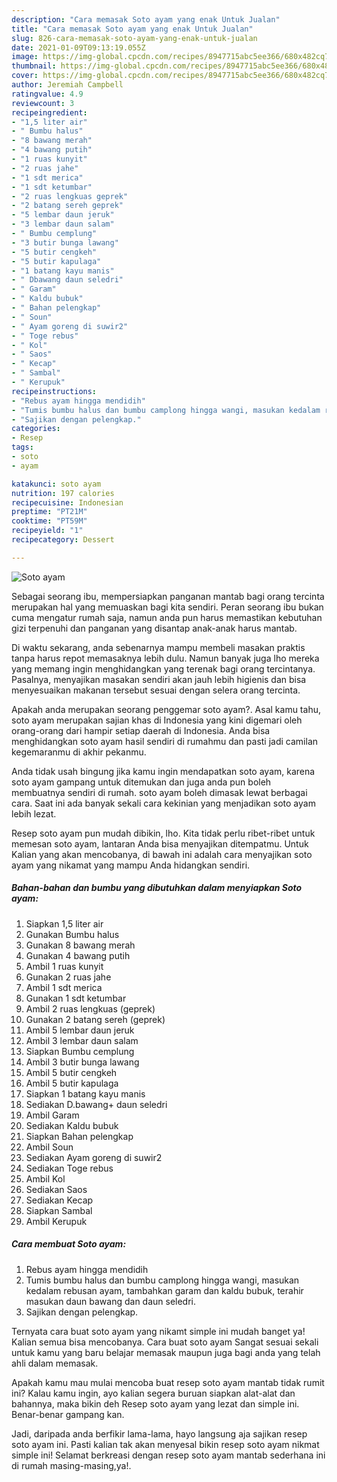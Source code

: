 ```yaml
---
description: "Cara memasak Soto ayam yang enak Untuk Jualan"
title: "Cara memasak Soto ayam yang enak Untuk Jualan"
slug: 826-cara-memasak-soto-ayam-yang-enak-untuk-jualan
date: 2021-01-09T09:13:19.055Z
image: https://img-global.cpcdn.com/recipes/8947715abc5ee366/680x482cq70/soto-ayam-foto-resep-utama.jpg
thumbnail: https://img-global.cpcdn.com/recipes/8947715abc5ee366/680x482cq70/soto-ayam-foto-resep-utama.jpg
cover: https://img-global.cpcdn.com/recipes/8947715abc5ee366/680x482cq70/soto-ayam-foto-resep-utama.jpg
author: Jeremiah Campbell
ratingvalue: 4.9
reviewcount: 3
recipeingredient:
- "1,5 liter air"
- " Bumbu halus"
- "8 bawang merah"
- "4 bawang putih"
- "1 ruas kunyit"
- "2 ruas jahe"
- "1 sdt merica"
- "1 sdt ketumbar"
- "2 ruas lengkuas geprek"
- "2 batang sereh geprek"
- "5 lembar daun jeruk"
- "3 lembar daun salam"
- " Bumbu cemplung"
- "3 butir bunga lawang"
- "5 butir cengkeh"
- "5 butir kapulaga"
- "1 batang kayu manis"
- " Dbawang daun seledri"
- " Garam"
- " Kaldu bubuk"
- " Bahan pelengkap"
- " Soun"
- " Ayam goreng di suwir2"
- " Toge rebus"
- " Kol"
- " Saos"
- " Kecap"
- " Sambal"
- " Kerupuk"
recipeinstructions:
- "Rebus ayam hingga mendidih"
- "Tumis bumbu halus dan bumbu camplong hingga wangi, masukan kedalam rebusan ayam, tambahkan garam dan kaldu bubuk, terahir masukan daun bawang dan daun seledri."
- "Sajikan dengan pelengkap."
categories:
- Resep
tags:
- soto
- ayam

katakunci: soto ayam 
nutrition: 197 calories
recipecuisine: Indonesian
preptime: "PT21M"
cooktime: "PT59M"
recipeyield: "1"
recipecategory: Dessert

---
```



![Soto ayam](https://img-global.cpcdn.com/recipes/8947715abc5ee366/680x482cq70/soto-ayam-foto-resep-utama.jpg)

Sebagai seorang ibu, mempersiapkan panganan mantab bagi orang tercinta merupakan hal yang memuaskan bagi kita sendiri. Peran seorang ibu bukan cuma mengatur rumah saja, namun anda pun harus memastikan kebutuhan gizi terpenuhi dan panganan yang disantap anak-anak harus mantab.

Di waktu  sekarang, anda sebenarnya mampu membeli masakan praktis tanpa harus repot memasaknya lebih dulu. Namun banyak juga lho mereka yang memang ingin menghidangkan yang terenak bagi orang tercintanya. Pasalnya, menyajikan masakan sendiri akan jauh lebih higienis dan bisa menyesuaikan makanan tersebut sesuai dengan selera orang tercinta. 



Apakah anda merupakan seorang penggemar soto ayam?. Asal kamu tahu, soto ayam merupakan sajian khas di Indonesia yang kini digemari oleh orang-orang dari hampir setiap daerah di Indonesia. Anda bisa menghidangkan soto ayam hasil sendiri di rumahmu dan pasti jadi camilan kegemaranmu di akhir pekanmu.

Anda tidak usah bingung jika kamu ingin mendapatkan soto ayam, karena soto ayam gampang untuk ditemukan dan juga anda pun boleh membuatnya sendiri di rumah. soto ayam boleh dimasak lewat berbagai cara. Saat ini ada banyak sekali cara kekinian yang menjadikan soto ayam lebih lezat.

Resep soto ayam pun mudah dibikin, lho. Kita tidak perlu ribet-ribet untuk memesan soto ayam, lantaran Anda bisa menyajikan ditempatmu. Untuk Kalian yang akan mencobanya, di bawah ini adalah cara menyajikan soto ayam yang nikamat yang mampu Anda hidangkan sendiri.

<!--inarticleads1-->

##### Bahan-bahan dan bumbu yang dibutuhkan dalam menyiapkan Soto ayam:

1. Siapkan 1,5 liter air
1. Gunakan  Bumbu halus
1. Gunakan 8 bawang merah
1. Gunakan 4 bawang putih
1. Ambil 1 ruas kunyit
1. Gunakan 2 ruas jahe
1. Ambil 1 sdt merica
1. Gunakan 1 sdt ketumbar
1. Ambil 2 ruas lengkuas (geprek)
1. Gunakan 2 batang sereh (geprek)
1. Ambil 5 lembar daun jeruk
1. Ambil 3 lembar daun salam
1. Siapkan  Bumbu cemplung
1. Ambil 3 butir bunga lawang
1. Ambil 5 butir cengkeh
1. Ambil 5 butir kapulaga
1. Siapkan 1 batang kayu manis
1. Sediakan  D.bawang+ daun seledri
1. Ambil  Garam
1. Sediakan  Kaldu bubuk
1. Siapkan  Bahan pelengkap
1. Ambil  Soun
1. Sediakan  Ayam goreng di suwir2
1. Sediakan  Toge rebus
1. Ambil  Kol
1. Sediakan  Saos
1. Sediakan  Kecap
1. Siapkan  Sambal
1. Ambil  Kerupuk




<!--inarticleads2-->

##### Cara membuat Soto ayam:

1. Rebus ayam hingga mendidih
1. Tumis bumbu halus dan bumbu camplong hingga wangi, masukan kedalam rebusan ayam, tambahkan garam dan kaldu bubuk, terahir masukan daun bawang dan daun seledri.
1. Sajikan dengan pelengkap.




Ternyata cara buat soto ayam yang nikamt simple ini mudah banget ya! Kalian semua bisa mencobanya. Cara buat soto ayam Sangat sesuai sekali untuk kamu yang baru belajar memasak maupun juga bagi anda yang telah ahli dalam memasak.

Apakah kamu mau mulai mencoba buat resep soto ayam mantab tidak rumit ini? Kalau kamu ingin, ayo kalian segera buruan siapkan alat-alat dan bahannya, maka bikin deh Resep soto ayam yang lezat dan simple ini. Benar-benar gampang kan. 

Jadi, daripada anda berfikir lama-lama, hayo langsung aja sajikan resep soto ayam ini. Pasti kalian tak akan menyesal bikin resep soto ayam nikmat simple ini! Selamat berkreasi dengan resep soto ayam mantab sederhana ini di rumah masing-masing,ya!.

